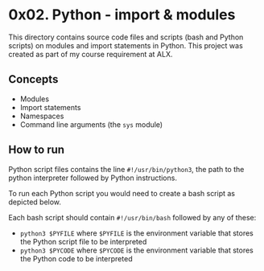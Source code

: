 # 0x02. Python - import & modules
This directory contains source code files and scripts (bash and Python scripts) on modules and import statements in Python. This project was created as part of my course requirement at ALX.

## Concepts
* Modules
* Import statements
* Namespaces
* Command line arguments (the `sys` module)

## How to run
Python script files contains the line `#!/usr/bin/python3`, the path to the python interpreter followed by Python instructions.

To run each Python script you would need to create a bash script as depicted below.

Each bash script should contain `#!/usr/bin/bash` followed by any of these:
* `python3 $PYFILE` where `$PYFILE` is the environment variable that stores the Python script file to be interpreted
* `python3 $PYCODE` where `$PYCODE` is the environment variable that stores the Python code to be interpreted
